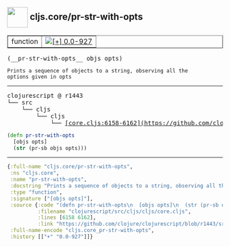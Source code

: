 ## <img width="48px" valign="middle" src="http://i.imgur.com/Hi20huC.png"> cljs.core/pr-str-with-opts

 <table border="1">
<tr>
<td>function</td>
<td><a href="https://github.com/cljsinfo/api-refs/tree/0.0-927"><img valign="middle" alt="[+] 0.0-927" src="https://img.shields.io/badge/+-0.0--927-lightgrey.svg"></a> </td>
</tr>
</table>

 <samp>
(__pr-str-with-opts__ objs opts)<br>
</samp>

```
Prints a sequence of objects to a string, observing all the
options given in opts
```

---

 <pre>
clojurescript @ r1443
└── src
    └── cljs
        └── cljs
            └── <ins>[core.cljs:6158-6162](https://github.com/clojure/clojurescript/blob/r1443/src/cljs/cljs/core.cljs#L6158-L6162)</ins>
</pre>

```clj
(defn pr-str-with-opts
  [objs opts]
  (str (pr-sb objs opts)))
```


---

```clj
{:full-name "cljs.core/pr-str-with-opts",
 :ns "cljs.core",
 :name "pr-str-with-opts",
 :docstring "Prints a sequence of objects to a string, observing all the\noptions given in opts",
 :type "function",
 :signature ["[objs opts]"],
 :source {:code "(defn pr-str-with-opts\n  [objs opts]\n  (str (pr-sb objs opts)))",
          :filename "clojurescript/src/cljs/cljs/core.cljs",
          :lines [6158 6162],
          :link "https://github.com/clojure/clojurescript/blob/r1443/src/cljs/cljs/core.cljs#L6158-L6162"},
 :full-name-encode "cljs.core_pr-str-with-opts",
 :history [["+" "0.0-927"]]}

```
